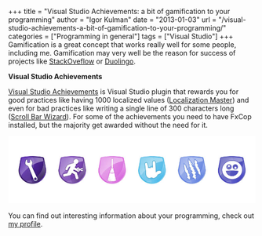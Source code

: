 +++
title = "Visual Studio Achievements: a bit of gamification to your programming"
author = "Igor Kulman"
date = "2013-01-03"
url = "/visual-studio-achievements-a-bit-of-gamification-to-your-programming/"
categories = ["Programming in general"]
tags = ["Visual Studio"]
+++
Gamification is a great concept that works really well for some people, including me. Gamification may very well be the reason for success of projects like [StackOveflow][1] or [Duolingo][2].

**Visual Studio Achievements**

[Visual Studio Achievements][3] is Visual Studio plugin that rewards you for good practices like having 1000 localized values ([Localization Master][4]) and even for bad practices like writing a single line of 300 characters long ([Scroll Bar Wizard][5]). For some of the achievements you need to have FxCop installed, but the majority get awarded without the need for it.

![Visual Studio achievements](VisualStudio_badges_2.jpg)

You can find out interesting information about your programming, check out [my profile][7].

<!--more-->

 [1]: http://stackoverflow.com/
 [2]: http://duolingo.com/
 [3]: http://visualstudiogallery.msdn.microsoft.com/bc7a433b-b594-48d4-bba2-a2f24774d02f
 [4]: https://channel9.msdn.com/achievements/visualstudio/MoreThan1000LOC
 [5]: https://channel9.msdn.com/achievements/visualstudio/LongerThan300LocAchievement
 [6]: http://visualstudiogallery.msdn.microsoft.com/site/view/file/63443/1/VisualStudio_badges_2.jpg
 [7]: https://channel9.msdn.com/niners/igorkulman/achievements/visualstudio
